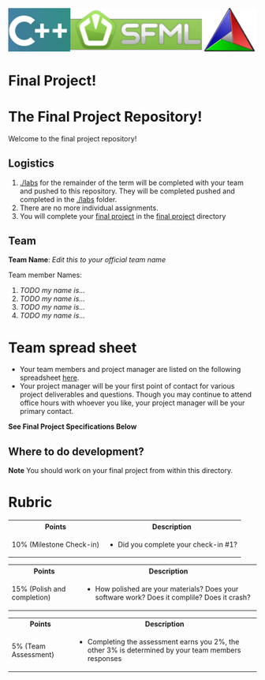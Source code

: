 <img src="./media/banner.png" alt="banner" />

# Final Project!

# The Final Project Repository!

Welcome to the final project repository!  

## Logistics 

1. [./labs](./labs) for the remainder of the term will be completed with your team and pushed to this repository. They will be completed pushed and completed in the [./labs](./labs) folder.
2. There are no more individual assignments.
3. You will complete your [final project](./FinalProject) in the [final project](./FinalProject) directory

## Team

**Team Name**: *Edit this to your official team name*

Team member Names:

1. *TODO my name is...*
2. *TODO my name is...*
3. *TODO my name is...*
4. *TODO my name is...*

# Team spread sheet 

- Your team members and project manager are listed on the following spreadsheet [here](https://docs.google.com/spreadsheets/d/1-JJy7BlyRtS5MjpYJOXL239rRSrDC3bUbpqqC3azrZI/edit?usp=sharing). 
- Your project manager will be your first point of contact for various project deliverables and questions. Though you may continue to attend office hours with whoever you like, your project manager will be your primary contact.

**See Final Project Specifications Below**

## Where to do development?

**Note** You should work on your final project from within this directory. 


# Rubric
 
  <table>
  <tbody>
    <tr>
      <th>Points</th>
      <th align="center">Description</th>
    </tr>
    <tr>	  
      <td>10% (Milestone Check-in)</td>
	<td align="left"><ul><li>Did you complete your check-in #1?</li></ul></td>
     </tr>
  </tbody>
</table>



<table>
  <tbody>
    <tr>
      <th>Points</th>
      <th align="center">Description</th>
    </tr>
     <tr>
	<td>15% (Polish and completion)</td>
	<td align="left"><ul><li>How polished are your materials? Does your software work? Does it complile? Does it crash?</li></ul></td>
    </tr>	     
  </tbody>
</table>  

<table>
  <tbody>
    <tr>
      <th>Points</th>
      <th align="center">Description</th>
    </tr>
     <tr>
	<td>5% (Team Assessment)</td>
	<td align="left"><ul><li>Completing the assessment earns you 2%, the other 3% is determined by your team members responses</li></ul></td>
    </tr>	     
  </tbody>
</table>  
